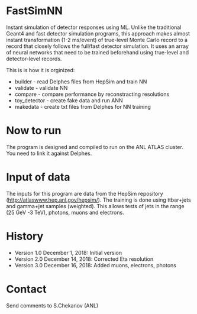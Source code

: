 # FastSimNN
Instant simulation of detector responses using ML.
Unlike the traditional Geant4 and fast detector simulation programs,
this approach makes almost instant transformation (1-2 ms/event) of true-level Monte Carlo
record to a record that closely follows the full/fast detector simulation.
It uses an array of neural networks that need to be trained beforehand using true-level and
detector-level records.


This is is how it is orginized:


* builder  - read Delphes files from HepSim and train NN
* validate - validate NN  
* compare  - compare performance by reconstracting resolutions
* toy_detector - create fake data and run ANN 
* makedata - create txt files from Delphes for NN training



# Now to run
The program is designed and compiled to run on the ANL ATLAS cluster.
You need to link it against Delphes. 

# Input of data
The inputs for this program are data from the HepSim repository (http://atlaswww.hep.anl.gov/hepsim/). 
The training is done using ttbar+jets and gamma+jet samples (weighted). This allows
tests of jets in the range (25 GeV -3 TeV), photons, muons and electrons. 


# History

 - Version 1.0 December 1, 2018: Initial version
 - Version 2.0 December 14, 2018: Corrected Eta resolution
 - Version 3.0 December 16, 2018: Added muons, electrons, photons

# Contact 
Send  comments to S.Chekanov (ANL)
